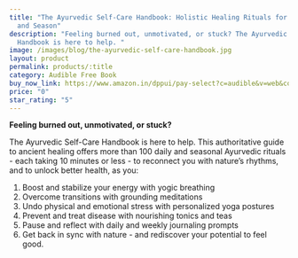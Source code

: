```yaml
---
title: "The Ayurvedic Self-Care Handbook: Holistic Healing Rituals for Every Day
  and Season"
description: "Feeling burned out, unmotivated, or stuck? The Ayurvedic Self-Care
  Handbook is here to help. "
image: /images/blog/the-ayurvedic-self-care-handbook.jpg
layout: product
permalink: products/:title
category: Audible Free Book
buy_now_link: https://www.amazon.in/dppui/pay-select?c=audible&v=web&collectShippingAddress=true&actionCode=AINTM035091118001K&inAppBrowser=false&purchaseType=trial&HMAC2=hP8RgySaCvcRmw8C0tKlfS0YAwzE1gbDviz8DZ0KsCpQAAAAAGcY88gAAAAC&MarketplaceID=AJO3FBRUE6J4S&membershipOnly=false&isHomestead=true&asin=B08KFQ1S9Y&addOnAsin=B07QQVKRN9&borrowBundleUpsell=true&preferenceType=Audible&tag=m0150-21
price: "0"
star_rating: "5"
---
```

**Feeling burned out, unmotivated, or stuck?** 

The Ayurvedic Self-Care Handbook is here to help. This authoritative guide to ancient healing offers more than 100 daily and seasonal Ayurvedic rituals - each taking 10 minutes or less - to reconnect you with nature’s rhythms, and to unlock better health, as you:

1. Boost and stabilize your energy with yogic breathing
2. Overcome transitions with grounding meditations
3. Undo physical and emotional stress with personalized yoga postures
4. Prevent and treat disease with nourishing tonics and teas
5. Pause and reflect with daily and weekly journaling prompts
6. Get back in sync with nature - and rediscover your potential to feel good.
